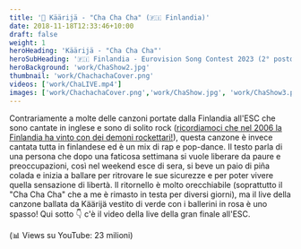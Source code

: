 ```yaml
---
title: '🎵 Käärijä - "Cha Cha Cha" (🇫🇮 Finlandia)'
date: 2018-11-18T12:33:46+10:00
draft: false
weight: 1
heroHeading: 'Käärijä - "Cha Cha Cha"'
heroSubHeading: '🇫🇮 Finlandia - Eurovision Song Contest 2023 (2° posto)'
heroBackground: 'work/ChaShow2.jpg'
thumbnail: 'work/ChachachaCover.png'
videos: ['work/ChaLIVE.mp4']
images: ['work/ChachachaCover.png','work/ChaShow.jpg', 'work/ChaShow3.png', 'work/ChaShow4.jpg', 'work/ChaShow5.jpg', 'work/ChaShow6.jpg']
---
```


Contrariamente a molte delle canzoni portate dalla Finlandia all'ESC che sono cantate in inglese e sono di solito rock ([ricordiamoci che nel 2006 la Finlandia ha vinto con dei demoni rockettari!](https://youtu.be/gAh9NRGNhUU)), questa canzone è invece cantata tutta in finlandese ed è un mix di rap e pop-dance. Il testo parla di una persona che dopo una faticosa settimana si vuole liberare da paure e preoccupazioni, così nel weekend esce di sera, si beve un paio di piña colada e inizia a ballare per ritrovare le sue sicurezze e per poter vivere quella sensazione di libertà. Il ritornello è molto orecchiabile (soprattutto il "Cha Cha Cha" che a me è rimasto in testa per diversi giorni), ma il live della canzone ballata da Käärijä vestito di verde con i ballerini in rosa è uno spasso! Qui sotto 👇 c'è il video della live della gran finale all'ESC. 

(📊 Views su YouTube: 23 milioni)
